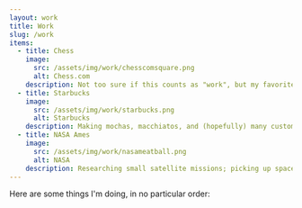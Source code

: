 ```yaml
---
layout: work
title: Work
slug: /work
items:
  - title: Chess
    image:
      src: /assets/img/work/chesscomsquare.png
      alt: Chess.com
    description: Not too sure if this counts as "work", but my favorite piece is the horsey :)
  - title: Starbucks
    image:
      src: /assets/img/work/starbucks.png
      alt: Starbucks
    description: Making mochas, macchiatos, and (hopefully) many customer's days as a barista this summer!
  - title: NASA Ames
    image:
      src: /assets/img/work/nasameatball.png
      alt: NASA
    description: Researching small satellite missions; picking up space-themed posters on the side
---
```


Here are some things I'm doing, in no particular order:
<br />
<br />
